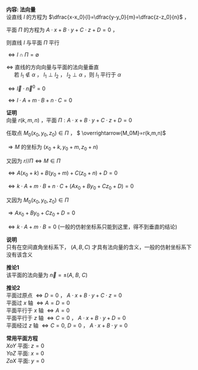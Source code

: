 **内容: 法向量**  
设直线 $l$ 的方程为 $\dfrac{x-x_0}{l}=\dfrac{y-y_0}{m}=\dfrac{z-z_0}{n}$ ，  
  
平面 $\Pi$ 的方程为 $A\cdot x+B\cdot y+C\cdot z+D=0$ ，  
  
则直线 $l$ 与平面 $\Pi$ 平行  
  
$\Leftrightarrow l\cap\Pi=\emptyset$  
  
$\Leftrightarrow$ 直线的方向向量与平面的法向量垂直  
$\quad$ 若 $l_1\not\in\alpha$ ， $l_1\perp l_2$ ， $l_2\perp\alpha$ ，则 $l_1$ 平行于 $\alpha$  
  
$\Leftrightarrow\vec l\cdot\vec n^0=0$  
  
$\Leftrightarrow l\cdot A+m\cdot B+n\cdot C=0$  
  
**证明**  
向量 $r(k,m,n)$ ，平面 $\Pi:A\cdot x+B\cdot y+C\cdot z+D=0$  
  
任取点 $M_0(x_0,y_0,z_0)\in\Pi$ ， $ \overrightarrow{M_0M}=r(k,m,n)$  
  
$\Rightarrow M$ 的坐标为 $(x_0+k,y_0+m,z_0+n)$  
  
又因为 $r$//$\Pi \Leftrightarrow M\in\Pi$  
  
$\Leftrightarrow A(x_0+k)+B(y_0+m)+C(z_0+n)+D=0$  
  
$\Leftrightarrow k\cdot A+m\cdot B+n\cdot C+(Ax_0+By_0+Cz_0+D)=0$  
  
又因为 $M_0(x_0,y_0,z_0)\in\Pi$  
  
$\Rightarrow Ax_0+By_0+Cz_0+D=0$  
  
$\Leftrightarrow k\cdot A+m\cdot B=0$ (一般的仿射坐标系只能到这里，得不到垂直的结论)  
  
**说明**  
只有在空间直角坐标系下， $(A,B,C)$ 才具有法向量的含义，一般的仿射坐标系下没有该含义  
  
**推论1**  
该平面的法向量为 $\vec n=\pm(A,\ B,\ C)$  
  
**推论2**  
平面过原点 $\Leftrightarrow D=0$ ， $A\cdot x+B\cdot y+C\cdot z=0$  
平面过 $x$ 轴 $\Leftrightarrow A=D=0$  
平面平行于 $x$ 轴 $\Leftrightarrow A=0$  
平面平行于 $z$ 轴 $\Leftrightarrow C=0$ ， $A\cdot x+B\cdot y+D=0$  
平面经过 $z$ 轴 $\Leftrightarrow C=0,\ D=0$ ， $A\cdot x+B\cdot y=0$  
  
**常用平面方程**  
$XoY$ 平面: $z=0$  
$YoZ$ 平面: $x=0$  
$ZoX$ 平面: $y=0$  

